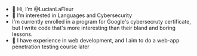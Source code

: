 - 👋 Hi, I’m @LucianLaFleur
- 👀 I’m interested in Languages and Cybersecurity
- I'm currently enrolled in a program for Google's cybersecruty certificate, but I write code that's more interesting than their bland and boring lessons.
- 🌱 I have experience in web development, and I aim to do a web-app penetration testing course later
 
<!---
LucianLaFleur/LucianLaFleur is a ✨ special ✨ repository because its `README.md` (this file) appears on your GitHub profile.
You can click the Preview link to take a look at your changes.
--->
